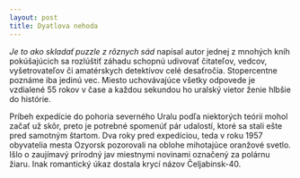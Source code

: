 ```yaml
---
layout: post
title: Dyatlova nehoda
---
```



*Je to ako skladať puzzle z rôznych sád* napísal autor jednej z mnohých  kníh pokúšajúcich sa rozlúštiť záhadu schopnú udivovať čitateľov, vedcov, vyšetrovateľov či amatérskych detektívov celé desaťročia. Stopercentne poznáme iba jedinú vec.  Miesto uchovávajúce všetky odpovede je vzdialené 55 rokov v čase a každou sekundou ho uralský vietor ženie hlbšie do histórie.

Príbeh expedície do pohoria severného Uralu podľa niektorých teórii mohol začať už skôr, preto je potrebné spomenúť pár udalostí, ktoré sa stali ešte pred samotným štartom. 
Dva roky pred expedíciou, teda v roku 1957 obyvatelia mesta Ozyorsk pozorovali na oblohe mihotajúce oranžové svetlo.  Išlo o zaujímavý prírodný jav miestnymi novinami označený za polárnu žiaru. Inak romantický úkaz dostala krycí názov Čeljabinsk-40.